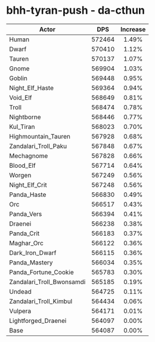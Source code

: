 # bhh-tyran-push - da-cthun
| Actor | DPS | Increase |
|---|:---:|:---:|
|Human|572464|1.49%|
|Dwarf|570410|1.12%|
|Tauren|570137|1.07%|
|Gnome|569904|1.03%|
|Goblin|569448|0.95%|
|Night_Elf_Haste|569364|0.94%|
|Void_Elf|568649|0.81%|
|Troll|568474|0.78%|
|Nightborne|568446|0.77%|
|Kul_Tiran|568023|0.70%|
|Highmountain_Tauren|567928|0.68%|
|Zandalari_Troll_Paku|567848|0.67%|
|Mechagnome|567828|0.66%|
|Blood_Elf|567714|0.64%|
|Worgen|567249|0.56%|
|Night_Elf_Crit|567248|0.56%|
|Panda_Haste|566830|0.49%|
|Orc|566517|0.43%|
|Panda_Vers|566394|0.41%|
|Draenei|566238|0.38%|
|Panda_Crit|566183|0.37%|
|Maghar_Orc|566122|0.36%|
|Dark_Iron_Dwarf|566115|0.36%|
|Panda_Mastery|566034|0.35%|
|Panda_Fortune_Cookie|565783|0.30%|
|Zandalari_Troll_Bwonsamdi|565185|0.19%|
|Undead|564725|0.11%|
|Zandalari_Troll_Kimbul|564434|0.06%|
|Vulpera|564171|0.01%|
|Lightforged_Draenei|564097|0.00%|
|Base|564087|0.00%|
